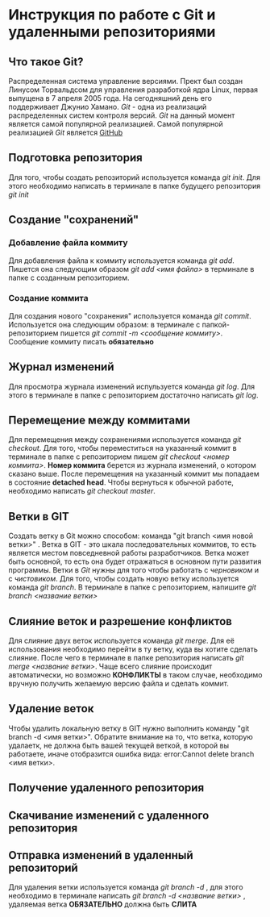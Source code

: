 # Инструкция по работе с Git и удаленными репозиториями





## Что такое Git?
Распределенная система управление версиями. Прект был создан Линусом Торвальдсом для управления разработкой ядра Linux, первая выпущена в 7 апреля 2005 года. На сегодняшний день его поддерживает Джунио Хамано.
*Git* -  одна из реализаций распределенных систем контроля версий. *Git* на данный момент является самой популярной реализацией. Самой популярной реализацией *Git* является [GitHub](https://github.com)

## Подготовка репозитория
Для того, чтобы создать репозиторий используется команда *git init*. Для этого необходимо написать в терминале в папке будущего репозитория *git init*

## Создание "сохранений"

### Добавление файла коммиту

Для добавления файла к коммиту используется команда *git add*. Пишется она следующим образом *git add <имя файла>* в терминале в папке с созданным репозиторием.

### Создание коммита

Для создания нового "сохранения" используется команда *git commit*. Используется она следующим образом: в терминале с папкой-репозиторием пишется *git commit -m <сообщение коммиту>*. Сообщение коммиту писать **обязательно** 


## Журнал изменений

Для просмотра журнала изменений испульзуется команда *git log*. Для этого в терминале в папке с репозиторием достаточно написать *git log*.

## Перемещение между коммитами

Для  перемещения между сохранениями используется команда *git checkout*. Для того, чтобы переместиться на указанный коммит в терминале в папке с репозиторием пишем *git checkout <номер коммита>*. **Номер коммита** берется из журнала изменений, о котором сказано выше. После перемещения на указанный коммит мы попадаем в состояние **detached head**. Чтобы вернуться к обычной работе, необходимо написать *git checkout master*.


## Ветки в GIT
Создать ветку в Git можно способом: команда "git branch <имя новой ветки>" .
Ветка в GIT - это шкала последовательных коммитов, то есть является местом повседневной работы разработчиков. Ветка может быть основной, то есть она будет отражаться в основном пути развития программы.
Ветки в *Git* нужны для того чтобы работать с *черновиком* и с *чистовиком*. Для того, чтобы создать новую ветку используется команда *git branch*. В терминале в папке с репозиторием, напишите *git branch <название ветки>*

## Слияние веток и разрешение конфликтов
Для слияние двух веток используется команда *git merge*. Для её использования необходимо перейти в ту ветку, куда вы хотите сделать слияние. После чего в терминале в папке репозитория написать *git merge <название ветки>*. Чаще всего слияние происходит автоматически, но возможно **КОНФЛИКТЫ** в таком случае, необходимо вручную получить желаемую версию файла и сделать коммит.  

## Удаление веток
Чтобы удалить локальную ветку в GIT нужно выполнить команду "git branch -d <имя ветки>". Обратите внимание на то, что ветка, которую удалаетк, не должна быть вашей текущей веткой, в которой вы работаете, иначе отобразится ошибка вида: error:Cannot delete branch <имя ветки>.

## Получение удаленного репозитория

## Скачивание изменений с удаленного репозитория

## Отправка изменений в удаленный репозиторий

Для удаления ветки используется команда *git branch -d* , для этого необходимо в терминале написать *git branch -d <название ветки>* , удаляемая ветка **ОБЯЗАТЕЛЬНО** должна быть **СЛИТА**

